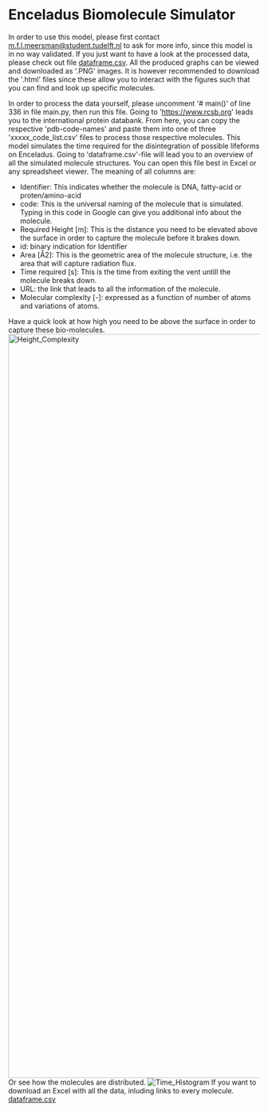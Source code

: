 # Enceladus Biomolecule Simulator

In order to use this model, please first contact m.f.l.meersman@student.tudelft.nl to ask for more info, since this model is in no way validated.
If you just want to have a look at the processed data, please check out file [dataframe.csv](https://github.com/MarnixMeersman/enceladus_biomolecule_sim/blob/ce6f2701a066eb861c844f50069c26f659895668/dataframe.csv).
All the produced graphs can be viewed and downloaded as '.PNG' images. It is however recommended to download the '.html'
files since these allow you to interact with the figures such that you can find and look up specific molecules.


In order to process the data yourself, please uncomment '# main()' of line 336 in file main.py, then run this file.
Going to 'https://www.rcsb.org' leads you to the international protein databank. From here, you can copy the
respective 'pdb-code-names' and paste them into one of three 'xxxxx_code_list.csv' files to process those respective
molecules.
This model simulates the time required for the disintegration of possible lifeforms on Enceladus.
Going to 'dataframe.csv'-file will lead you to an overview of all the simulated molecule structures.
You can open this file best in Excel or any spreadsheet viewer. The meaning of all columns are:
- Identifier: This indicates whether the molecule is DNA, fatty-acid or proten/amino-acid
- code: This is the universal naming of the molecule that is simulated. Typing in this code in Google can give you additional info about the molecule.
- Required Height [m]: This is the distance you need to be elevated above the surface in order to capture the molecule before it brakes down.
- id: binary indication for Identifier
- Area [Å2]: This is the geometric area of the molecule structure, i.e. the area that will capture radiation flux.
- Time required [s]: This is the time from exiting the vent untill the molecule breaks down.
- URL: the link that leads to all the information of the molecule.
- Molecular complexity [-]: expressed as a function of number of atoms and variations of atoms.


Have a quick look at how high you need to be above the surface in order to capture these bio-molecules.
<img width="1488" alt="Height_Complexity" src="https://user-images.githubusercontent.com/57674797/161560934-c77f7733-2bd4-42c5-bb6f-eac1a8ee9054.png">
Or see how the molecules are distributed.
![Time_Histogram](https://user-images.githubusercontent.com/57674797/161560947-58bd4812-95ae-49c9-b0f2-dcf2b7a7a70f.png)
If you want to download an Excel with all the data, inluding links to every molecule.
[dataframe.csv](https://github.com/MarnixMeersman/enceladus_biomolecule_sim/blob/ce6f2701a066eb861c844f50069c26f659895668/dataframe.csv)
